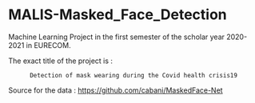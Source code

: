 # MALIS-Masked_Face_Detection

Machine Learning Project in the first semester of the scholar year 2020-2021 in EURECOM.

The exact title of the project is : 

          Detection of mask wearing during the Covid health crisis19


Source for the data : https://github.com/cabani/MaskedFace-Net 
